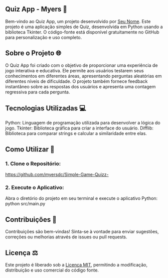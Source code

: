 ## Quiz App - Myers 🚀

Bem-vindo ao Quiz App, um projeto desenvolvido por [Seu Nome](https://github.com/myersdc). Este projeto é uma aplicação simples de Quiz, desenvolvida em Python usando a biblioteca Tkinter. O código-fonte está disponível gratuitamente no GitHub para personalização e uso completo.

## Sobre o Projeto 🌐
O Quiz App foi criado com o objetivo de proporcionar uma experiência de jogo interativa e educativa. Ele permite aos usuários testarem seus conhecimentos em diferentes áreas, apresentando perguntas aleatórias em diferentes níveis de dificuldade. O projeto também fornece feedback instantâneo sobre as respostas dos usuários e apresenta uma contagem regressiva para cada pergunta.

## Tecnologias Utilizadas 💻
Python: Linguagem de programação utilizada para desenvolver a lógica do jogo.
Tkinter: Biblioteca gráfica para criar a interface do usuário.
Difflib: Biblioteca para comparar strings e calcular a similaridade entre elas.

## Como Utilizar 🚀
### 1. Clone o Repositório:
https://github.com/myersdc/Simple-Game-Quizz-

### 2. Execute o Aplicativo:
Abra o diretório do projeto em seu terminal e execute o aplicativo Python:
python src/main.py

## Contribuições 🤝
Contribuições são bem-vindas! Sinta-se à vontade para enviar sugestões, correções ou melhorias através de issues ou pull requests.

## Licença ⚖️
Este projeto é liberado sob a [Licença MIT](LICENSE), permitindo a modificação, distribuição e uso comercial do código fonte.



